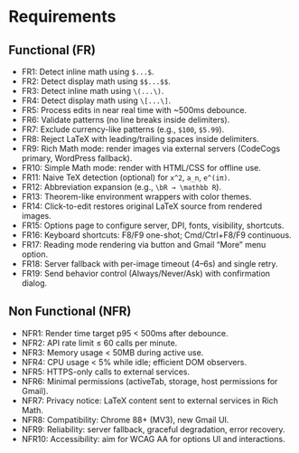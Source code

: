# Requirements

## Functional (FR)
- FR1: Detect inline math using `$...$`.
- FR2: Detect display math using `$$...$$`.
- FR3: Detect inline math using `\(...\)`.
- FR4: Detect display math using `\[...\]`.
- FR5: Process edits in near real time with ~500ms debounce.
- FR6: Validate patterns (no line breaks inside delimiters).
- FR7: Exclude currency-like patterns (e.g., `$100`, `$5.99`).
- FR8: Reject LaTeX with leading/trailing spaces inside delimiters.
- FR9: Rich Math mode: render images via external servers (CodeCogs primary, WordPress fallback).
- FR10: Simple Math mode: render with HTML/CSS for offline use.
- FR11: Naive TeX detection (optional) for `x^2`, `a_n`, `e^(iπ)`.
- FR12: Abbreviation expansion (e.g., `\bR → \mathbb R`).
- FR13: Theorem-like environment wrappers with color themes.
- FR14: Click-to-edit restores original LaTeX source from rendered images.
- FR15: Options page to configure server, DPI, fonts, visibility, shortcuts.
- FR16: Keyboard shortcuts: F8/F9 one-shot; Cmd/Ctrl+F8/F9 continuous.
- FR17: Reading mode rendering via button and Gmail “More” menu option.
- FR18: Server fallback with per-image timeout (4–6s) and single retry.
- FR19: Send behavior control (Always/Never/Ask) with confirmation dialog.

## Non Functional (NFR)
- NFR1: Render time target p95 < 500ms after debounce.
- NFR2: API rate limit ≤ 60 calls per minute.
- NFR3: Memory usage < 50MB during active use.
- NFR4: CPU usage < 5% while idle; efficient DOM observers.
- NFR5: HTTPS-only calls to external services.
- NFR6: Minimal permissions (activeTab, storage, host permissions for Gmail).
- NFR7: Privacy notice: LaTeX content sent to external services in Rich Math.
- NFR8: Compatibility: Chrome 88+ (MV3), new Gmail UI.
- NFR9: Reliability: server fallback, graceful degradation, error recovery.
- NFR10: Accessibility: aim for WCAG AA for options UI and interactions.
